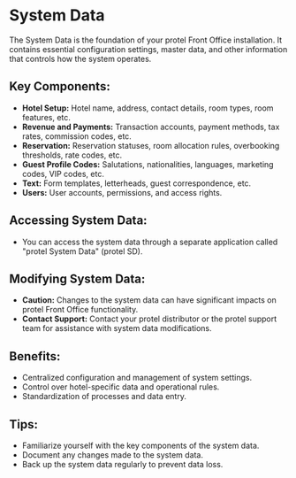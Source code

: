 # System Data

The System Data is the foundation of your protel Front Office installation. It contains essential configuration settings, master data, and other information that controls how the system operates.

## Key Components:

* **Hotel Setup:**  Hotel name, address, contact details, room types, room features, etc.
* **Revenue and Payments:**  Transaction accounts, payment methods, tax rates, commission codes, etc.
* **Reservation:**  Reservation statuses, room allocation rules, overbooking thresholds, rate codes, etc.
* **Guest Profile Codes:** Salutations, nationalities, languages, marketing codes, VIP codes, etc. 
* **Text:**  Form templates, letterheads, guest correspondence, etc.
* **Users:** User accounts, permissions, and access rights.

## Accessing System Data:

* You can access the system data through a separate application called "protel System Data" (protel SD).

## Modifying System Data:

* **Caution:**  Changes to the system data can have significant impacts on protel Front Office functionality. 
* **Contact Support:** Contact your protel distributor or the protel support team for assistance with system data modifications. 

## Benefits:

* Centralized configuration and management of system settings.
* Control over hotel-specific data and operational rules.
* Standardization of processes and data entry.

## Tips:

* Familiarize yourself with the key components of the system data.
* Document any changes made to the system data. 
* Back up the system data regularly to prevent data loss.